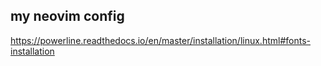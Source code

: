 my neovim config
----------------

https://powerline.readthedocs.io/en/master/installation/linux.html#fonts-installation
